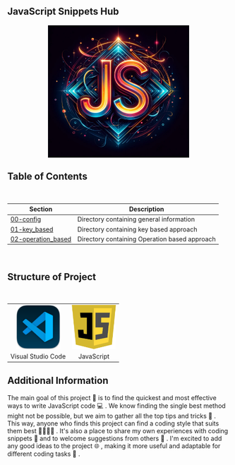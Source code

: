 ## JavaScript Snippets Hub

<p align="center">
  <img src="./00-config/02-assets/js_snippets.jpg" alt="Snippets for JavaScript" height="300" width="320" style="border: 1px solid white; display: block; margin: 0 auto;">
</p>

## Table of Contents

<br>
<div class="center">

| Section              | Description                                |
|----------------------|--------------------------------------------|
|[00-config](./00-config/intro.md) | Directory containing general information |
|[01-key_based](./01-key_based/intro.md) | Directory containing key based approach |
|[02-operation_based](./02-operation_based/intro.md) | Directory containing Operation based approach |

</div>
<br>

## Structure of Project

<br>

<table align="center">
  <tr>
    <td align="center"><img src="./00-config/02-assets/vs_code.png" height="100px" width="100px"></td>
    <td align="center"><img src="./00-config/02-assets/js.png" height="100px" width="100px"></td>
  </tr>
  <tr>
    <td align="center">Visual Studio Code</td>
    <td align="center">JavaScript</td>
  </tr>
</table>

## Additional Information

The main goal of this project 🎯 is to find the quickest and most effective ways to write JavaScript code 💻 . We know finding the single best method might not be possible, but we aim to gather all the top tips and tricks 🏅 . This way, anyone who finds this project can find a coding style that suits them best 👨‍💻👩‍💻 . It's also a place to share my own experiences with coding snippets 📝 and to welcome suggestions from others 🤝 . I'm excited to add any good ideas to the project 🌐 , making it more useful and adaptable for different coding tasks 🔄 .
